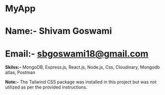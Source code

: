 # MyApp

# Name:- Shivam Goswami
# Email:- sbgoswami18@gmail.com

**Skilss:-** MongoDB, Express.js, React.js, Node.js, Css, Cloudinary, Mongodb atlas, Postman

**Note:-** The Tailwind CSS package was installed in this project but was not utilized as per the provided instructions.
